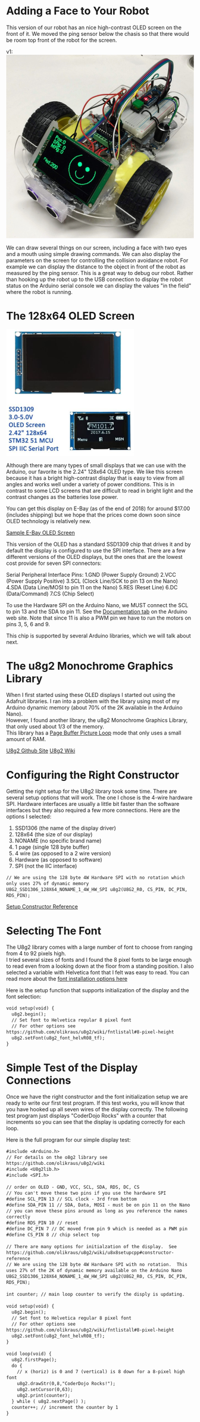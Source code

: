 # Adding a Face to Your Robot
This version of our robot has an nice high-contrast OLED screen on the front of it.  We moved the ping
sensor below the chasis so that there would be room top front of the robot for the screen.

v1:
![Arduino Face Bot](images/face-bot.jpg)

We can draw several things on our screen, including a face with two eyes and a mouth using simple
drawing commands.  We can also display the parameters on the screen for controlling the collision avoidance robot.
For example we can display the distance to the object in front of the robot as measured by the ping sensor.
This is a great way to debug our robot.  Rather than hooking up the robot up to the USB connection
to display the robot status on the Arduino serial console we can display the values "in the field"
where the robot is running.

# The 128x64 OLED Screen
![OLED Screen](images/oled-display.png)

Although there are many types of small displays that we can use with the Arduino, our favorite
is the 2.24" 128x64 OLED type.  We like this screen because it has a bright high-contrast display that
is easy to view from all angles and works well under a variety of power conditions.  This is in contrast
to some LCD screens that are difficult to read in bright light and the contrast changes as the batteries
lose power.

You can get this display on E-Bay (as of the end of 2018) for around $17.00 (includes shipping) but we hope
that the prices come down soon since OLED technology is relatively new.

[Sample E-Bay OLED Screen](https://www.ebay.com/itm/2-42-inch-OLED-Display-SSD1309-128x64-SPI-IIC-Serial-Port-Blue-For-Arduino-KO/283274161519)

This version of the OLED has a standard SSD1309 chip that drives it and by default the display is configured to use 
the SPI interface.  There are a few different versions of the OLED displays,
but the ones that are the lowest cost provide for seven SPI connectors:

Serial Peripheral Interface Pins:
1.GND (Power Supply Ground)
2.VCC (Power Supply Positive)
3.SCL (Clock Line/SCK to pin 13 on the Nano)
4.SDA (Data Line/MOSI to pin 11 on the Nano)
5.RES (Reset Line)
6.DC (Data/Command)
7.CS (Chip Select)

To use the Hardware SPI on the Arduino Nano, we MUST connect the SCL to pin 13 and the SDA to pin 11.
See the [Documentation tab](https://store.arduino.cc/usa/arduino-nano) on the Arduino web site.
Note that since 11 is also a PWM pin we have to run the motors on pins 3, 5, 6 and 9.

This chip is supported by several Arduino libraries, which we will talk about next.

# The u8g2 Monochrome Graphics Library

When I first started using these OLED displays I started out using the Adafruit libraries.  I ran into a problem with
the library using most of my Arduino dynamic memory (about 70% of the 2K available in the Arduino Nano).  
However, I found another library, the u8g2 Monochrome Graphics Library, that only used about 1/3 of the memory.  
This library has a 
[Page Buffer Picture Loop](https://github.com/olikraus/u8g2/wiki/setup_tutorial#page-buffer-mode-picture-loop)
mode that only uses a small amount of RAM.

[U8g2 Github Site](https://github.com/olikraus/U8g2_Arduino)
[U8g2 Wiki](https://github.com/olikraus/u8g2/wiki/u8g2install)

# Configuring the Right Constructor

Getting the right setup for the U8g2 library took some time.  There are several setup options that will work.
The one I chose is the 4-wire hardware SPI.  Hardware interfaces are usually a little bit faster than the software
interfaces but they also required a few more connections.  Here are the options I selected:

1. SSD1306 (the name of the display driver)
2. 128x64 (the size of our display)
3. NONAME (no specific brand name)
4. 1 page (single 128 byte buffer)
5. 4 wire (as opposed to a 2 wire version)
6. Hardware (as opposed to software)
7. SPI (not the IIC interface)

```
// We are using the 128 byte 4W Hardware SPI with no rotation which only uses 27% of dynamic memory
U8G2_SSD1306_128X64_NONAME_1_4W_HW_SPI u8g2(U8G2_R0, CS_PIN, DC_PIN, RDS_PIN);
```

[Setup Constructor Reference](https://github.com/olikraus/u8g2/wiki/u8x8setupcpp#constructor-reference)

# Selecting The Font
The U8g2 library comes with a large number of font to choose from ranging from 4 to 92 pixels high.  
I tried several sizes of fonts and I found the 8 pixel fonts to be large enough to read even from a
looking down at the floor from a standing position.  I also selected a variable with Helvetica font
that I felt was easy to read.
You can read more about the [font installation options here](https://github.com/olikraus/u8g2/wiki/fntlistall)

Here is the setup function that supports initialization of the display and the font selection:

```
void setup(void) {
  u8g2.begin();
  // Set font to Helvetica regular 8 pixel font
  // For other options see https://github.com/olikraus/u8g2/wiki/fntlistall#8-pixel-height
  u8g2.setFont(u8g2_font_helvR08_tf);
}
```

# Simple Test of the Display Connections
Once we have the right constructor and the font initialization setup we are ready to write our first test program.
If this test works, you will know that you have hooked up all seven wires of the display correctly.
The following test program just displays "CoderDojo Rocks" with a counter that increments so you can see
that the display is updating correctly for each loop.

Here is the full program for our simple display test:
```
#include <Arduino.h>
// For details on the o8g2 library see https://github.com/olikraus/u8g2/wiki
#include <U8g2lib.h>
#include <SPI.h>

// order on OLED - GND, VCC, SCL, SDA, RDS, DC, CS
// You can't move these two pins if you use the hardware SPI
#define SCL_PIN 13 // SCL clock - 3rd from bottom
#define SDA_PIN 11 // SDA, Data, MOSI - must be on pin 11 on the Nano
// you can move these pins around as long as you reference the names correctly
#define RDS_PIN 10 // reset
#define DC_PIN 7 // DC moved from pin 9 which is needed as a PWM pin
#define CS_PIN 8 // chip select top

// There are many options for initialzation of the display.  See https://github.com/olikraus/u8g2/wiki/u8x8setupcpp#constructor-reference
// We are using the 128 byte 4W Hardware SPI with no rotation.  This uses 27% of the 2K of dynamic memory available on the Arduino Nano
U8G2_SSD1306_128X64_NONAME_1_4W_HW_SPI u8g2(U8G2_R0, CS_PIN, DC_PIN, RDS_PIN);

int counter; // main loop counter to verify the disply is updating.

void setup(void) {
  u8g2.begin();
  // Set font to Helvetica regular 8 pixel font
  // For other options see https://github.com/olikraus/u8g2/wiki/fntlistall#8-pixel-height
  u8g2.setFont(u8g2_font_helvR08_tf);
}

void loop(void) {
  u8g2.firstPage();
  do {
    // x (horiz) is 0 and 7 (vertical) is 8 down for a 8-pixel high font  
    u8g2.drawStr(0,8,"CoderDojo Rocks!");
    u8g2.setCursor(0,63);
    u8g2.print(counter);
  } while ( u8g2.nextPage() );
  counter++; // increment the counter by 1
}
```




